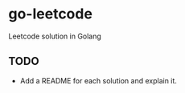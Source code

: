 # go-leetcode
Leetcode solution in Golang

## TODO

* Add a README for each solution and explain it.
